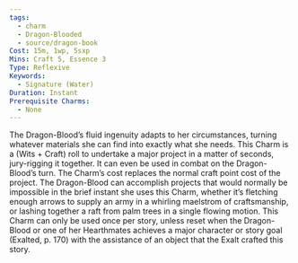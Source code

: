 ```yaml
---
tags:
  - charm
  - Dragon-Blooded
  - source/dragon-book
Cost: 15m, 1wp, 5sxp
Mins: Craft 5, Essence 3
Type: Reflexive
Keywords:
  - Signature (Water)
Duration: Instant
Prerequisite Charms:
  - None
---
```

The Dragon-Blood’s fluid ingenuity adapts to her circumstances, turning whatever materials she can find into exactly what she needs. This Charm is a (Wits + Craft) roll to undertake a major project in a matter of seconds, jury-rigging it together. It can even be used in combat on the Dragon-Blood’s turn. The Charm’s cost replaces the normal craft point cost of the project. The Dragon-Blood can accomplish projects that would normally be impossible in the brief instant she uses this Charm, whether it’s fletching enough arrows to supply an army in a whirling maelstrom of craftsmanship, or lashing together a raft from palm trees in a single flowing motion. This Charm can only be used once per story, unless reset when the Dragon-Blood or one of her Hearthmates achieves a major character or story goal (Exalted, p. 170) with the assistance of an object that the Exalt crafted this story.